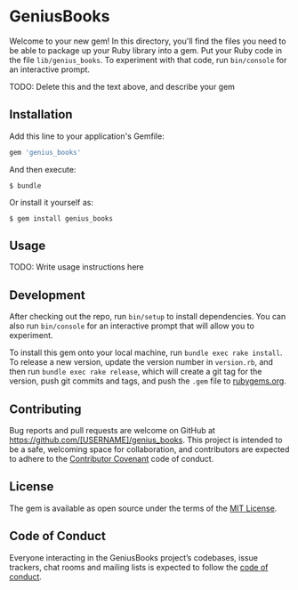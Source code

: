 # GeniusBooks

Welcome to your new gem! In this directory, you'll find the files you need to be able to package up your Ruby library into a gem. Put your Ruby code in the file `lib/genius_books`. To experiment with that code, run `bin/console` for an interactive prompt.

TODO: Delete this and the text above, and describe your gem

## Installation

Add this line to your application's Gemfile:

```ruby
gem 'genius_books'
```

And then execute:

    $ bundle

Or install it yourself as:

    $ gem install genius_books

## Usage

TODO: Write usage instructions here

## Development

After checking out the repo, run `bin/setup` to install dependencies. You can also run `bin/console` for an interactive prompt that will allow you to experiment.

To install this gem onto your local machine, run `bundle exec rake install`. To release a new version, update the version number in `version.rb`, and then run `bundle exec rake release`, which will create a git tag for the version, push git commits and tags, and push the `.gem` file to [rubygems.org](https://rubygems.org).

## Contributing

Bug reports and pull requests are welcome on GitHub at https://github.com/[USERNAME]/genius_books. This project is intended to be a safe, welcoming space for collaboration, and contributors are expected to adhere to the [Contributor Covenant](http://contributor-covenant.org) code of conduct.

## License

The gem is available as open source under the terms of the [MIT License](https://opensource.org/licenses/MIT).

## Code of Conduct

Everyone interacting in the GeniusBooks project’s codebases, issue trackers, chat rooms and mailing lists is expected to follow the [code of conduct](https://github.com/[USERNAME]/genius_books/blob/master/CODE_OF_CONDUCT.md).
